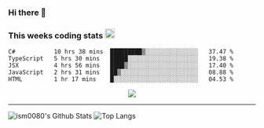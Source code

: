### Hi there 👋

<!--START_SECTION:giphy-->
<!--END_SECTION:giphy-->

### This weeks coding stats <img src="https://media1.giphy.com/media/LmNwrBhejkK9EFP504/giphy.gif?cid=ecf05e4723nsktnyyj53u162g7cy5rjqfg6gz06kxdg5y55g&rid=giphy.gif" width="20" height="20" />
<!--START_SECTION:waka-->
```text
C#           10 hrs 38 mins  █████████▒░░░░░░░░░░░░░░░   37.47 % 
TypeScript   5 hrs 30 mins   █████░░░░░░░░░░░░░░░░░░░░   19.38 % 
JSX          4 hrs 56 mins   ████▒░░░░░░░░░░░░░░░░░░░░   17.40 % 
JavaScript   2 hrs 31 mins   ██▒░░░░░░░░░░░░░░░░░░░░░░   08.88 % 
HTML         1 hr 17 mins    █░░░░░░░░░░░░░░░░░░░░░░░░   04.53 % 
```
<!--END_SECTION:waka-->

<!--START_SECTION:comicstrip-->
<p align="center">
 <a href="https://xkcd.com/">
 <img src="https://imgs.xkcd.com/comics/immunity.png" />
</a>
</p>
<!--END_SECTION:comicstrip-->

---

![ism0080's Github Stats](https://github-readme-stats.vercel.app/api?username=ism0080&show_icons=true%hide_border=true&hide=issues)
![Top Langs](https://github-readme-stats.vercel.app/api/top-langs/?username=ism0080&layout=compact)

<!--
**ism0080/ism0080** is a ✨ _special_ ✨ repository because its `README.md` (this file) appears on your GitHub profile.

Here are some ideas to get you started:

- 🔭 I’m currently working on ...
- 🌱 I’m currently learning ...
- 👯 I’m looking to collaborate on ...
- 🤔 I’m looking for help with ...
- 💬 Ask me about ...
- 📫 How to reach me: ...
- 😄 Pronouns: ...
- ⚡ Fun fact: ...
-->
